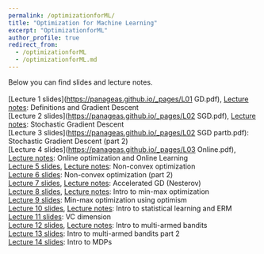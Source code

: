 ```yaml
---
permalink: /optimizationforML/
title: "Optimization for Machine Learning"
excerpt: "OptimizationforML"
author_profile: true
redirect_from: 
  - /optimizationforML
  - /optimizationforML.md
---
```

Below you can find slides and lecture notes. <br/> 
<br/>
[Lecture 1 slides](https://panageas.github.io/_pages/L01 GD.pdf), [Lecture notes](https://panageas.github.io/_pages/L01_LectureNotes.pdf): Definitions and Gradient Descent    <br/>
[Lecture 2 slides](https://panageas.github.io/_pages/L02 SGD.pdf), [Lecture notes](https://panageas.github.io/_pages/L02_LectureNotes.pdf): Stochastic Gradient Descent<br/>
[Lecture 3 slides](https://panageas.github.io/_pages/L02 SGD partb.pdf): Stochastic Gradient Descent (part 2)<br/>
[Lecture 4 slides](https://panageas.github.io/_pages/L03 Online.pdf), [Lecture notes](https://panageas.github.io/_pages/L03_LectureNotes.pdf): Online optimization and Online Learning <br/>
[Lecture 5 slides](https://panageas.github.io/_pages/slides_week4(partb).pdf), [Lecture notes](https://panageas.github.io/_pages/nonconvex.pdf): Non-convex optimization<br/>
[Lecture 6 slides](https://panageas.github.io/_pages/slides_week5.pdf): Non-convex optimization (part 2) <br/>
[Lecture 7 slides](https://panageas.github.io/_pages/slides_week6.pdf), [Lecture notes](https://panageas.github.io/_pages/L06_LectureNotes.pdf): Accelerated GD (Nesterov) <br/>
[Lecture 8 slides](https://panageas.github.io/_pages/slides_week7.pdf), [Lecture notes](https://panageas.github.io/_pages/GANs_scribe.pdf): Intro to min-max optimization <br/>
[Lecture 9 slides](https://panageas.github.io/_pages/slides_week7(part%20b).pdf): Min-max optimization using optimism <br/>
[Lecture 10 slides](https://panageas.github.io/_pages/slides_week8.pdf), [Lecture notes](https://panageas.github.io/_pages/stat-learning.pdf): Intro to statistical learning and ERM <br/>
[Lecture 11 slides](https://panageas.github.io/_pages/slides_week8(partb).pdf): VC dimension <br/>
[Lecture 12 slides](https://panageas.github.io/_pages/slides_week9.pdf), [Lecture notes](https://panageas.github.io/_pages/L09_LectureNotes.pdf): Intro to multi-armed bandits <br/>
[Lecture 13 slides](https://panageas.github.io/_pages/slides_week9(partb).pdf): Intro to multi-armed bandits part 2 <br/>
[Lecture 14 slides](https://panageas.github.io/_pages/slides_week10.pdf): Intro to MDPs <br/>
<br/>
